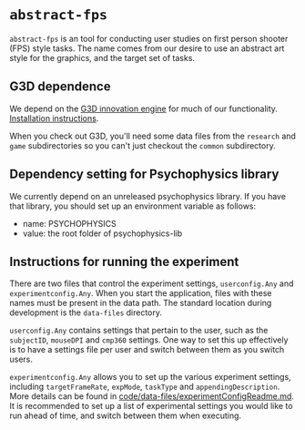 # `abstract-fps`
`abstract-fps` is an tool for conducting user studies on first person shooter (FPS) style tasks. The name comes from our desire to use an abstract art style for the graphics, and the target set of tasks.

## G3D dependence
We depend on the [G3D innovation engine](https://casual-effects.com/g3d) for much of our functionality. [Installation instructions](https://casual-effects.com/g3d/www/index.html#install).

When you check out G3D, you'll need some data files from the `research` and `game` subdirectories so you can't just checkout the `common` subdirectory.

## Dependency setting for Psychophysics library
We currently depend on an unreleased psychophysics library. If you have that library, you should set up an environment variable as follows:
- name: PSYCHOPHYSICS
- value: the root folder of psychophysics-lib

## Instructions for running the experiment

There are two files that control the experiment settings, `userconfig.Any` and `experimentconfig.Any`. When you start the application, files with these names must be present in the data path. The standard location during development is the `data-files` directory.

`userconfig.Any` contains settings that pertain to the user, such as the `subjectID`, `mouseDPI` and `cmp360` settings. One way to set this up effectively is to have a settings file per user and switch between them as you switch users.

`experimentconfig.Any` allows you to set up the various experiment settings, including `targetFrameRate`, `expMode`, `taskType` and `appendingDescription`. More details can be found in [code/data-files/experimentConfigReadme.md](). It is recommended to set up a list of experimental settings you would like to run ahead of time, and switch between them when executing.
